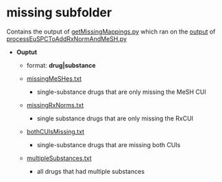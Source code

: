 missing subfolder
==================

Contains the output of [getMissingMappings.py](https://github.com/OHDSI/KnowledgeBase/blob/master/EuSPC/scripts/getMissingMappings.py) which ran on the [output](https://github.com/OHDSI/KnowledgeBase/blob/master/EuSPC/FinalRepository_DLP30Jun2012_withCUIs_v2.csv) of [processEuSPCToAddRxNormAndMeSH.py](https://github.com/OHDSI/KnowledgeBase/blob/master/EuSPC/processEuSPCToAddRxNormAndMeSH.py)

- **Ouptut**
	- format: **drug|substance**
	
	- [missingMeSHes.txt](https://github.com/OHDSI/KnowledgeBase/blob/master/EuSPC/data/missing/missingMeSHes.txt)
		- single-substance drugs that are only missing the MeSH CUI
	- [missingRxNorms.txt](https://github.com/OHDSI/KnowledgeBase/blob/master/EuSPC/data/missing/missingRxNorms.txt)
		- single substance drugs that are only missing the RxCUI
	- [bothCUIsMissing.txt](https://github.com/OHDSI/KnowledgeBase/blob/master/EuSPC/data/missing/bothCUIsMissing.txt)
		- single-substance drugs that are missing both CUIs
	- [multipleSubstances.txt](https://github.com/OHDSI/KnowledgeBase/blob/master/EuSPC/data/missing/multipleSubstances.txt)
		- all drugs that had multiple substances
